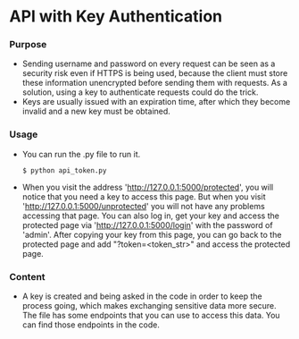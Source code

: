 # API with Key Authentication
### Purpose
- Sending username and password on every request can be seen as a security risk even if HTTPS is being used, because the client must store these information unencrypted before sending them with requests. As a solution, using a key to authenticate requests could do the trick. 
- Keys are usually issued with an expiration time, after which they become invalid and a new key must be obtained.
### Usage
- You can run the .py file to run it.

    ``` commandline
    $ python api_token.py
    ```
- When you visit the address 'http://127.0.0.1:5000/protected', you will notice that you need a key to access this page. But when you visit 'http://127.0.0.1:5000/unprotected' you will not have any problems accessing that page. You can also log in, get your key and access the protected page via 'http://127.0.0.1:5000/login' with the password of 'admin'. After copying your key from this page, you can go back to the protected page and add "?token=<token_str>" and access the protected page.
### Content
- A key is created and being asked in the code in order to keep the process going, which makes exchanging sensitive data more secure. The file has some endpoints that you can use to access this data. You can find those endpoints in the code.